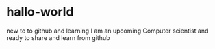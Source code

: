 # hallo-world
new to to github and learning
I am an upcoming Computer scientist and ready to share and learn from github
